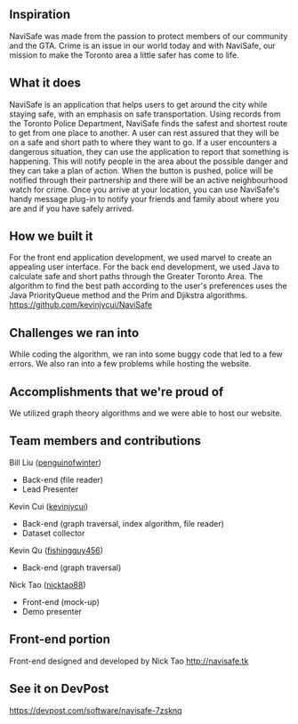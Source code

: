 ## Inspiration
NaviSafe was made from the passion to protect members of our community and the GTA. Crime is an issue in our world today and with NaviSafe, our mission to make the Toronto area a little safer has come to life.
## What it does
NaviSafe is an application that helps users to get around the city while staying safe, with an emphasis on safe transportation. Using records from the Toronto Police Department, NaviSafe finds the safest and shortest route to get from one place to another. A user can rest assured that they will be on a safe and short path to where they want to go. If a user encounters a dangerous situation, they can use the application to report that something is happening. This will notify people in the area about the possible danger and they can take a plan of action. When the button is pushed, police will be notified through their partnership and there will be an active neighbourhood watch for crime. Once you arrive at your location, you can use NaviSafe's handy message plug-in to notify your friends and family about where you are and if you have safely arrived.
## How we built it
For the front end application development, we used marvel to create an appealing user interface. For the back end development, we used Java to calculate safe and short paths through the Greater Toronto Area. The algorithm to find the best path according to the user's preferences uses the Java PriorityQueue method and the Prim and Djikstra algorithms.
https://github.com/kevinjycui/NaviSafe
## Challenges we ran into
While coding the algorithm, we ran into some buggy code that led to a few errors. We also ran into a few problems while hosting the website.
## Accomplishments that we're proud of
We utilized graph theory algorithms and we were able to host our website.
## Team members and contributions
Bill Liu ([penguinofwinter](https://github.com/penguinofwinter))
* Back-end (file reader)
* Lead Presenter

Kevin Cui ([kevinjycui](https://github.com/kevinjycui))
* Back-end (graph traversal, index algorithm, file reader)
* Dataset collector

Kevin Qu ([fishingguy456](https://github.com/fishingguy456))
* Back-end (graph traversal)

Nick Tao ([nicktao88](https://github.com/nicktao88))
* Front-end (mock-up)
* Demo presenter

## Front-end portion
Front-end designed and developed by Nick Tao
http://navisafe.tk
## See it on DevPost
https://devpost.com/software/navisafe-7zsknq
